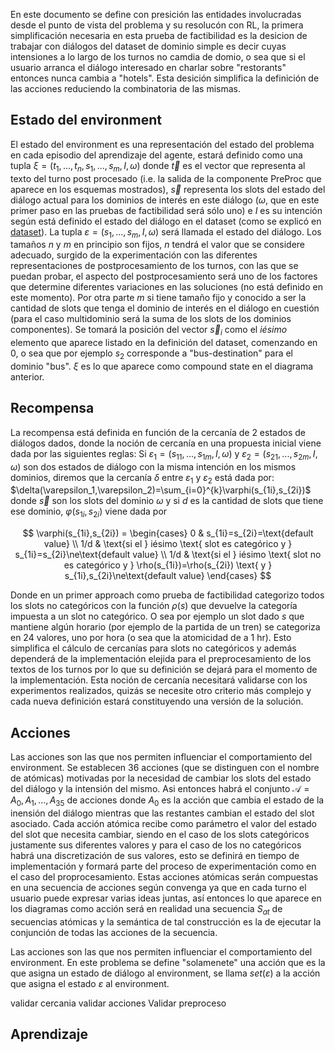 En este documento se define con presición las entidades involucradas desde el punto de vista del problema y su resolucón con RL, la primera simplificación necesaria en esta prueba de factibilidad es la desicion de trabajar con diálogos del dataset de dominio simple es decir cuyas intensiones a lo largo de los turnos no camdia de domio, o sea que si el usuario arranca el diálogo interesado en charlar sobre "restorants" entonces nunca cambia a "hotels". Esta desición simplifica la definición de las acciones reduciendo la combinatoria de las mismas. 

## Estado del environment

El estado del environment es una representación del estado del problema en cada episodio del aprendizaje del agente, estará definido como una tupla $\xi = (t_1,...,t_n,s_1,...,s_m,I,\omega)$ donde $\vec{t}$ es el vector que representa al texto del turno post procesado (i.e. la salida de la componente PreProc que aparece en los esquemas mostrados), $\vec{s}$ representa los slots del estado del diálogo actual para los dominios de interés en este diálogo ($\omega$, que en este primer paso en las pruebas de factibilidad será sólo uno) e $I$ es su intención según está definido el estado del diálogo en el dataset (como se explicó en [dataset](https://github.com/afiuriG/textMining/blob/main/datset.md)). La tupla $\varepsilon=(s_1,...,s_m,I,\omega)$ será llamada el estado del diálogo. Los tamaños $n$ y $m$ en principio son fijos, $n$ tendrá el valor que se considere adecuado, surgido de la experimentación con las diferentes representaciones de postprocesamiento de los turnos, con las que se puedan probar, el aspecto del postprocesamiento será uno de los factores que determine diferentes variaciones en las soluciones (no está definido en este momento). Por otra parte $m$ si tiene tamaño fijo y conocido a ser la cantidad de slots que tenga el dominio de interés en el diálogo en cuestión (para el caso multidominio será la suma de los slots de los dominios componentes). Se tomará la posición del vector $\vec{s}_i$ como el $i ésimo$ elemento que aparece listado en la definición del dataset, comenzando en 0, o sea que por ejemplo $s_2$ corresponde a "bus-destination" para el dominio "bus". $\xi$ es lo que aparece como compound state en el diagrama anterior. 


## Recompensa
La recompensa está definida en función de la cercanía de 2 estados de diálogos dados, donde la noción de cercanía en una propuesta inicial viene dada por las siguientes reglas:
Si $\varepsilon_1=(s_{11},...,s_{1m},I,\omega)$ y $\varepsilon_2=(s_{21},...,s_{2m},I,\omega)$ son dos estados de diálogo con la misma intención en los mismos dominios, diremos que la cercanía $\delta$ entre $\varepsilon_1$ y $\varepsilon_2$ está dada por: $\delta(\varepsilon_1,\varepsilon_2)=\sum_{i=0}^{k}\varphi(s_{1i},s_{2i})$ donde $\vec{s}$ son los slots del dominio $\omega$ y si $d$ es la cantidad de slots que tiene ese dominio,  $\varphi(s_{1i},s_{2i})$
viene dada por

$$
\varphi(s_{1i},s_{2i}) = \begin{cases}
    0 & s_{1i}=s_{2i}=\text{default value} \\
    1/d & \text{si el } iésimo \text{ slot es categórico y }  s_{1i}=s_{2i}\ne\text{default value} \\
    1/d & \text{si el } iésimo \text{ slot no es categórico y }  \rho(s_{1i})=\rho(s_{2i}) \text{ y } s_{1i},s_{2i}\ne\text{default value}
\end{cases}
$$

Donde en un primer approach como prueba de factibilidad categorizo todos los slots no categóricos con la función $\rho(s)$ que devuelve la categoría impuesta a un slot no categórico. O sea por ejemplo un slot dado $s$ que mantiene algún horario (por ejemplo de la partida de un tren) se categoriza en 24 valores, uno por hora (o sea que la atomicidad de a 1 hr). Esto simplifica el cálculo de cercanías para slots no categóricos y además dependerá de la implementación elejida para el preprocesamiento de los textos de los turnos por lo que su definición se dejará para el momento de la implementación. Esta noción de cercanía necesitará validarse con los experimentos realizados, quizás se necesite otro criterio más complejo y cada nueva definición estará constituyendo una versión de la solución.

## Acciones
Las acciones son las que nos permiten influenciar el comportamiento del environment. Se establecen 36 acciones (que se distinguen con el nombre de atómicas) motivadas por la necesidad de cambiar los slots del estado del diálogo y la intensión del mismo. Asi entonces habrá el conjunto $\mathcal{A}={A_0,A_1,...,A_{35}}$ de acciones donde $A_0$ es la acción que cambia el estado de la inensión del diálogo mientras que las restantes cambian el estado del slot asociado. Cada acción atómica recibe como parámetro el valor del estado del slot que necesita cambiar, siendo en el caso de los slots categóricos justamente sus diferentes valores y para el caso de los no categóricos habrá una discretización de sus valores, esto se definirá en tiempo de implementación y formará parte del proceso de experimentación como en el caso del proprocesamiento. Estas acciones atómicas serán compuestas en una secuencia de acciones según convenga ya que en cada turno el usuario puede expresar varias ideas juntas, así entonces lo que aparece en los diagramas como acción será en realidad una secuencia $S_{at}$ de secuencias atómicas y la semántica de tal construcción es la de ejecutar la conjunción de todas las acciones de la secuencia. 

Las acciones son las que nos permiten influenciar el comportamiento del environment. En este problema se define "solamenete" una acción que es la que asigna un estado de diálogo al environment, se llama $set(\varepsilon)$ a la acción que asigna el estado $\varepsilon$ al environment. 


validar cercania
validar acciones
Validar preproceso

## Aprendizaje
